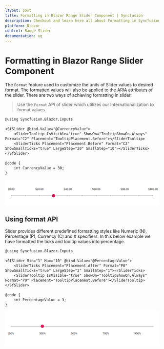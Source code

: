 ```yaml
---
layout: post
title: Formatting in Blazor Range Slider Component | Syncfusion
description: Checkout and learn here all about Formatting in Syncfusion Blazor Range Slider component and much more.
platform: Blazor
control: Range Slider
documentation: ug
---
```


# Formatting in Blazor Range Slider Component

The `Format` feature used to customize the units of Slider values to desired format. The formatted values will also be applied to the ARIA attributes of the slider. There are two ways of achieving formatting in slider.

> Use the `Format` API of slider which utilizes our Internationalization to format values.

```cshtml
@using Syncfusion.Blazor.Inputs

<SfSlider @bind-Value="@CurrencyValue">
    <SliderTooltip IsVisible="true" ShowOn="TooltipShowOn.Always" Format="C2" Placement="TooltipPlacement.Before"></SliderTooltip>
    <SliderTicks Placement="Placement.Before" Format="C2" ShowSmallTicks="true" LargeStep="20" SmallStep="10"></SliderTicks>
</SfSlider>

@code {
    int CurrencyValue = 30;
}
```

![Blazor - Slider - Format](images/slider-format.gif)

## Using format API

Slider provides different predefined formatting styles like Numeric (N), Percentage (P), Currency (C) and # specifiers. In this below example we have formatted the ticks and tooltip values into percentage.

```cshtml
@using Syncfusion.Blazor.Inputs

<SfSlider Min="1" Max="10" @bind-Value="@PercentageValue">
    <SliderTicks Placement="Placement.After" Format="P0" ShowSmallTicks="true" LargeStep="2" SmallStep="1"></SliderTicks>
    <SliderTooltip IsVisible="true" ShowOn="TooltipShowOn.Always" Format="P0" Placement="TooltipPlacement.Before"></SliderTooltip>
</SfSlider>

@code {
    int PercentageValue = 3;
}

```

![Blazor - Slider - Format API](images/slider-format-api.gif)